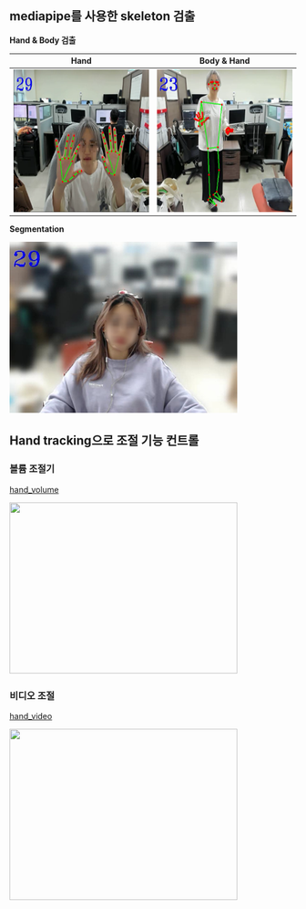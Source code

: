 ## mediapipe를 사용한 skeleton 검출 


**Hand & Body 검출**

| Hand | Body & Hand |
|---|:---:|
|<img src="/image/hand.PNG"  width="300" height="250">|<img src="/image/bodyandhand.PNG"  width="300" height="250">|


**Segmentation**

<img src="/image/selfie.jpg"  width="400" height="300">


## Hand tracking으로 조절 기능 컨트롤 

### 볼륨 조절기

[hand_volume](https://github.com/mjw2705/skeleton/blob/master/hand_volume.py)

<img src="/image/hand_volume.gif"  width="400" height="300">

### 비디오 조절  

[hand_video](https://github.com/mjw2705/skeleton/blob/master/hand_video.py)   

<img src="/image/hand_video.gif"  width="400" height="300">


